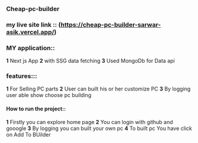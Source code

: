 ### Cheap-pc-builder

### my live site link ::  (https://cheap-pc-builder-sarwar-asik.vercel.app/)

###  MY application::
**1** Next js App
**2** with SSG data fetching 
**3** Used MongoDb for Data api

###  features:::
**1** For Selling PC parts
**2**  User can built his or her customize PC 
**3**  By logging user able show choose pc building

 #### How to run the project::

 **1** Firstly you can explore home page 
 **2** You can login with github and gooogle
 **3** By logging you can built your own pc
 **4** To built pc You have click on Add To BUilder 
   
